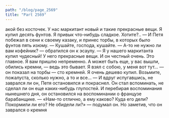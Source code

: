 ```yaml
---
path: "/blog/page_2569"
title: "Part 2569"
---
```


акой без косточек. У нас маркитант новый и такие прекрасные вещи. Я купил десять фунтов. Я привык что-нибудь сладкое. Хотите?.. — И Петя побежал в сени к своему казаку, и принес торбы, в которых было фунтов пять изюму. — Кушайте, господа, кушайте.
— A-то не нужно ли вам кофейник? — обратился он к эсаулу. — Я у нашего маркитанта купил чудесный! У него прекрасные вещи. И он честный очень. Это главное. Я вам пришлю непременно. А может быть еще, у вас вышли, обились кремни, — ведь это бывает. Я взял с собою, у меня вот тут... — он показал на торбы — сто кремней. Я очень дешево купил. Возьмите, пожалуста, сколько нужно, а то и все... — И вдруг испугавшись, не заврался ли он, Петя остановился и покраснел.
Он стал вспоминать, не сделал ли он еще каких-нибудь глупостей. И перебирая воспоминания нынешнего дня, он остановился на воспоминании о французе барабанщике. — «Нам-то отлично, а ему каково? Куда его дели? Покормили ли его? Не обидели ли?» — подумал он. Но заметив, что он заврался о кремня
